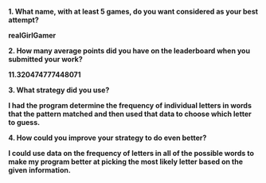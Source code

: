
**1. What name, with at least 5 games, do you want considered as your best attempt?**

**realGirlGamer**

**2. How many average points did you have on the leaderboard when you submitted your work?**

**11.320474777448071**

**3. What strategy did you use?**

**I had the program determine the frequency of individual letters in words that the pattern matched and then used that data to choose which letter to guess.**

**4. How could you improve your strategy to do even better?**

**I could use data on the frequency of letters in all of the possible words to make my program better at picking the most likely letter based on the given information.**

